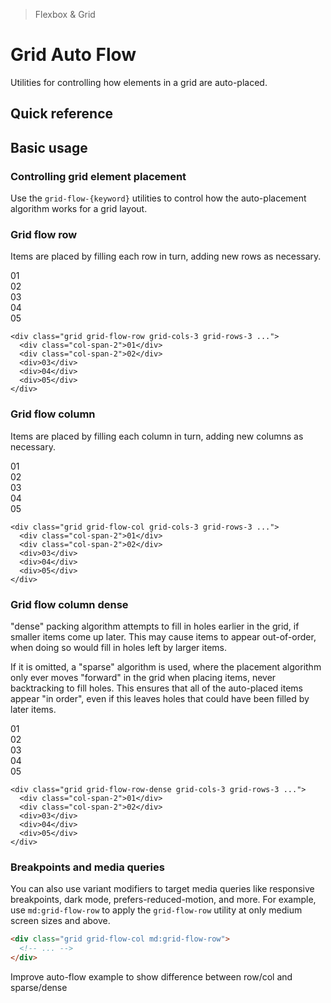 > Flexbox & Grid

# Grid Auto Flow
Utilities for controlling how elements in a grid are auto-placed.

## Quick reference

<qr-table />

## Basic usage
### Controlling grid element placement
Use the `grid-flow-{keyword}` utilities to control how the auto-placement algorithm works for a grid layout.

### Grid flow row
Items are placed by filling each row in turn, adding new rows as necessary.
<container>
  <box striped class="grid grid-flow-row grid-cols-3 grid-rows-3 gap-24" fg-color="var(--tw-purple-fg)" bg-color="var(--tw-purple-bg)">
    <div class="bg-purple-800 ex-box col-span-2">01</div>
    <div class="bg-purple-800 ex-box col-span-2">02</div>
    <div class="bg-purple-500 ex-box ">03</div>
    <div class="bg-purple-800 ex-box ">04</div>
    <div class="bg-purple-800 ex-box ">05</div>
  </box>
</container>

```html{1}
<div class="grid grid-flow-row grid-cols-3 grid-rows-3 ...">
  <div class="col-span-2">01</div>
  <div class="col-span-2">02</div>
  <div>03</div>
  <div>04</div>
  <div>05</div>
</div>
```

### Grid flow column
Items are placed by filling each column in turn, adding new columns as necessary.
<container>
  <box striped class="grid grid-flow-col grid-cols-3 grid-rows-3 gap-24" fg-color="var(--tw-purple-fg)" bg-color="var(--tw-purple-bg)">
    <div class="bg-purple-800 ex-box col-span-2">01</div>
    <div class="bg-purple-800 ex-box col-span-2">02</div>
    <div class="bg-purple-500 ex-box ">03</div>
    <div class="bg-purple-800 ex-box ">04</div>
    <div class="bg-purple-800 ex-box ">05</div>
  </box>
</container>

```html{1}
<div class="grid grid-flow-col grid-cols-3 grid-rows-3 ...">
  <div class="col-span-2">01</div>
  <div class="col-span-2">02</div>
  <div>03</div>
  <div>04</div>
  <div>05</div>
</div>
```

### Grid flow column dense
"dense" packing algorithm attempts to fill in holes earlier in the grid, if smaller items come up later. This may cause items to appear out-of-order, when doing so would fill in holes left by larger items.

If it is omitted, a "sparse" algorithm is used, where the placement algorithm only ever moves "forward" in the grid when placing items, never backtracking to fill holes. This ensures that all of the auto-placed items appear "in order", even if this leaves holes that could have been filled by later items.
<container>
  <box striped class="grid grid-flow-row-dense grid-cols-3 grid-rows-3 gap-24" fg-color="var(--tw-purple-fg)" bg-color="var(--tw-purple-bg)">
    <div class="bg-purple-800 ex-box col-span-2">01</div>
    <div class="bg-purple-800 ex-box col-span-2">02</div>
    <div class="bg-purple-500 ex-box ">03</div>
    <div class="bg-purple-800 ex-box ">04</div>
    <div class="bg-purple-800 ex-box ">05</div>
  </box>
</container>

```html{1}
<div class="grid grid-flow-row-dense grid-cols-3 grid-rows-3 ...">
  <div class="col-span-2">01</div>
  <div class="col-span-2">02</div>
  <div>03</div>
  <div>04</div>
  <div>05</div>
</div>
```



### Breakpoints and media queries
You can also use variant modifiers to target media queries like responsive breakpoints, dark mode, prefers-reduced-motion, and more. For example, use `md:grid-flow-row` to apply the `grid-flow-row` utility at only medium screen sizes and above.

```html
<div class="grid grid-flow-col md:grid-flow-row">
  <!-- ... -->
</div>
```

Improve auto-flow example to show difference between row/col and sparse/dense
